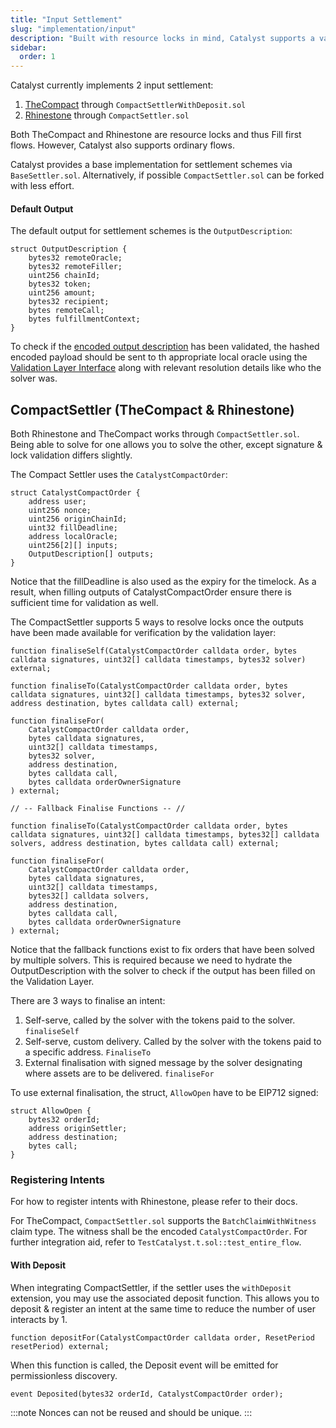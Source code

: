 ```yaml
---
title: "Input Settlement"
slug: "implementation/input"
description: "Built with resource locks in mind, Catalyst supports a variety of input settlement schemes; TheCompact and Rhinestone both allows for first fill flows and sponsored transactions assuming the user have existing deposits."
sidebar:
  order: 1
---
```


Catalyst currently implements 2 input settlement:
1. [TheCompact](https://github.com/Uniswap/the-compact) through `CompactSettlerWithDeposit.sol`
2. [Rhinestone](https://www.rhinestone.wtf) through `CompactSettler.sol`

Both TheCompact and Rhinestone are resource locks and thus Fill first flows. However, Catalyst also supports ordinary flows.

Catalyst provides a base implementation for settlement schemes via `BaseSettler.sol`. Alternatively, if possible `CompactSettler.sol` can be forked with less effort.

#### Default Output
The default output for settlement schemes is the `OutputDescription`:
```solidity
struct OutputDescription {
    bytes32 remoteOracle;
    bytes32 remoteFiller;
    uint256 chainId;
    bytes32 token;
    uint256 amount;
    bytes32 recipient;
    bytes remoteCall;
    bytes fulfillmentContext;
}
```
To check if the [encoded output description](/#standardized-message-format) has been validated, the hashed encoded payload should be sent to th appropriate local oracle using the [Validation Layer Interface](/#validation-layer) along with relevant resolution details like who the solver was.

## CompactSettler (TheCompact & Rhinestone)
Both Rhinestone and TheCompact works through `CompactSettler.sol`. Being able to solve for one allows you to solve the other, except signature & lock validation differs slightly.

The Compact Settler uses the `CatalystCompactOrder`:
```solidity
struct CatalystCompactOrder {
    address user;
    uint256 nonce;
    uint256 originChainId;
    uint32 fillDeadline;
    address localOracle;
    uint256[2][] inputs;
    OutputDescription[] outputs;
}
```
Notice that the fillDeadline is also used as the expiry for the timelock. As a result, when filling outputs of CatalystCompactOrder ensure there is sufficient time for validation as well.

The CompactSettler supports 5 ways to resolve locks once the outputs have been made available for verification by the validation layer:

```solidity
function finaliseSelf(CatalystCompactOrder calldata order, bytes calldata signatures, uint32[] calldata timestamps, bytes32 solver) external;

function finaliseTo(CatalystCompactOrder calldata order, bytes calldata signatures, uint32[] calldata timestamps, bytes32 solver, address destination, bytes calldata call) external;

function finaliseFor(
    CatalystCompactOrder calldata order,
    bytes calldata signatures,
    uint32[] calldata timestamps,
    bytes32 solver,
    address destination,
    bytes calldata call,
    bytes calldata orderOwnerSignature
) external;

// -- Fallback Finalise Functions -- //

function finaliseTo(CatalystCompactOrder calldata order, bytes calldata signatures, uint32[] calldata timestamps, bytes32[] calldata solvers, address destination, bytes calldata call) external;

function finaliseFor(
    CatalystCompactOrder calldata order,
    bytes calldata signatures,
    uint32[] calldata timestamps,
    bytes32[] calldata solvers,
    address destination,
    bytes calldata call,
    bytes calldata orderOwnerSignature
) external;
```

Notice that the fallback functions exist to fix orders that have been solved by multiple solvers. This is required because we need to hydrate the OutputDescription with the solver to check if the output has been filled on the Validation Layer.

There are 3 ways to finalise an intent:
1. Self-serve, called by the solver with the tokens paid to the solver. `finaliseSelf`
2. Self-serve, custom delivery. Called by the solver with the tokens paid to a specific address. `FinaliseTo`
3. External finalisation with signed message by the solver designating where assets are to be delivered. `finaliseFor`

To use external finalisation, the struct, `AllowOpen` have to be EIP712 signed:
```solidity
struct AllowOpen {
    bytes32 orderId;
    address originSettler;
    address destination;
    bytes call;
}
```

### Registering Intents

For how to register intents with Rhinestone, please refer to their docs.

For TheCompact, `CompactSettler.sol` supports the `BatchClaimWithWitness` claim type. The witness shall be the encoded `CatalystCompactOrder`. For further integration aid, refer to `TestCatalyst.t.sol::test_entire_flow`.

#### With Deposit

When integrating CompactSettler, if the settler uses the `withDeposit` extension, you may use the associated deposit function. This allows you to deposit & register an intent at the same time to reduce the number of user interacts by 1.

```solidity
function depositFor(CatalystCompactOrder calldata order, ResetPeriod resetPeriod) external;
```

When this function is called, the Deposit event will be emitted for permissionless discovery.
```solidity
event Deposited(bytes32 orderId, CatalystCompactOrder order);
```

:::note
Nonces can not be reused and should be unique.
:::